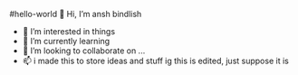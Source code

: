 #hello-world
👋 Hi, I’m ansh bindlish
- 👀 I’m interested in things
- 🌱 I’m currently learning
- 💞️ I’m looking to collaborate on ...
- 📫 i made this to store ideas and stuff ig
this is edited, just suppose it is
